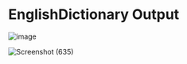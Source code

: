 # EnglishDictionary Output
![image](https://github.com/Ridha20/EnglishDictionary/assets/98546889/723c6177-7e64-4b5c-8f56-ee107cda291c)

![Screenshot (635)](https://github.com/Ridha20/EnglishDictionary/assets/98546889/72cc54c9-3f3d-4857-b0f0-936bc47223a4)
